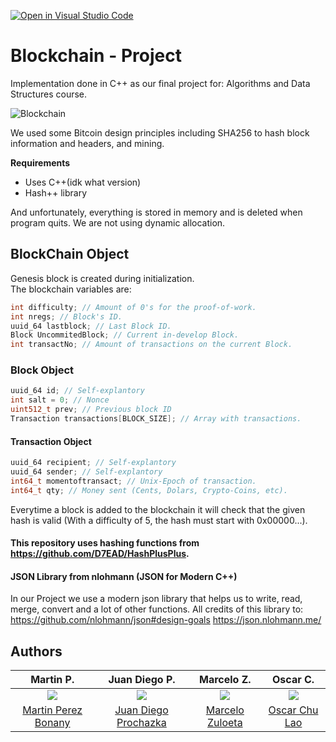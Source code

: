 [![Open in Visual Studio Code](https://classroom.github.com/assets/open-in-vscode-c66648af7eb3fe8bc4f294546bfd86ef473780cde1dea487d3c4ff354943c9ae.svg)](https://classroom.github.com/online_ide?assignment_repo_id=10088296&assignment_repo_type=AssignmentRepo)


# Blockchain - Project

Implementation done in C++ as our final project for: Algorithms and Data Structures course.  

![Blockchain](https://cryptoconexion.com/wp-content/uploads/2021/10/blockchainseguro-1024x607.jpg)

We used some Bitcoin design principles including SHA256 to hash block information and headers, and mining.

**Requirements**
- Uses C++(idk what version)
- Hash++ library
 
And unfortunately, everything is stored in memory and is deleted when program quits. We are not using dynamic allocation.

## BlockChain Object
Genesis block is created during initialization.  
The blockchain variables are:
```cpp
int difficulty; // Amount of 0's for the proof-of-work.
int nregs; // Block's ID.
uuid_64 lastblock; // Last Block ID.
Block UncommitedBlock; // Current in-develop Block.
int transactNo; // Amount of transactions on the current Block.
```

### Block Object
```cpp
uuid_64 id; // Self-explantory
int salt = 0; // Nonce
uint512_t prev; // Previous block ID
Transaction transactions[BLOCK_SIZE]; // Array with transactions.
```

#### Transaction Object
```cpp
uuid_64 recipient; // Self-explantory
uuid_64 sender; // Self-explantory
int64_t momentoftransact; // Unix-Epoch of transaction.
int64_t qty; // Money sent (Cents, Dolars, Crypto-Coins, etc).
```

Everytime a block is added to the blockchain it will check that the given hash is valid (With a difficulty of 5, the hash must start with 0x00000...).

#### This repository uses hashing functions from https://github.com/D7EAD/HashPlusPlus.

#### JSON Library from nlohmann (JSON for Modern C++)
In our Project we use a modern json library that helps us to write, read, merge, convert and a lot of other functions. 
All credits of this library to: 
https://github.com/nlohmann/json#design-goals 
https://json.nlohmann.me/

## Authors

| Martin P. | Juan Diego P. | Marcelo Z. | Oscar C. |
|   :---:    |    :----:   |    :---:     |   :---:    |
| <img src="https://avatars.githubusercontent.com/u/87045535?v=4">  | <img src="https://avatars.githubusercontent.com/u/66135437?v=4">   | <img src="https://avatars.githubusercontent.com/u/85197213?v=4"> | <img src="https://avatars.githubusercontent.com/u/112034734?v=4">  |
[Martin Perez Bonany](https://github.com/Owzok) |  [Juan Diego Prochazka](https://github.com/juandiegoproch)  |  [Marcelo Zuloeta](https://github.com/marceloZS)   |  [Oscar Chu Lao](https://github.com/PachoRyan) |
